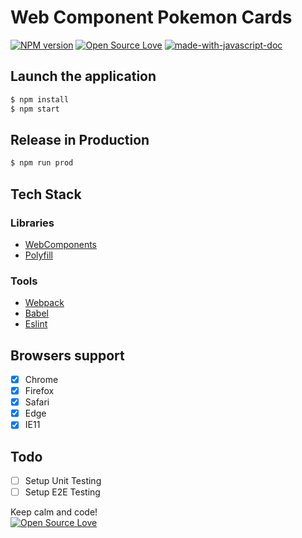 # Web Component Pokemon Cards
[![NPM version](https://d25lcipzij17d.cloudfront.net/badge.svg?id=gh&type=6&v=1.0.1)](http://badge.fury.io/js/badge-list)
[![Open Source Love](https://badges.frapsoft.com/os/mit/mit.svg?v=102)](https://github.com/ellerbrock/open-source-badge/)
[![made-with-javascript-doc](https://img.shields.io/badge/Made%20with-Javascript-1f425f.svg)](https://www.sphinx-doc.org/)

## Launch the application

```sh
$ npm install
$ npm start
```

## Release in Production

```sh
$ npm run prod
```

## Tech Stack

### Libraries

- [WebComponents](https://github.com/webcomponents/webcomponentsjs)
- [Polyfill](https://babeljs.io/docs/en/babel-polyfill.html)

### Tools

- [Webpack](https://webpack.js.org/)
- [Babel](https://babeljs.io/)
- [Eslint](https://eslint.org/)

## Browsers support

- [x] Chrome
- [x] Firefox
- [x] Safari
- [x] Edge
- [x] IE11

## Todo

- [ ] Setup Unit Testing
- [ ] Setup E2E Testing

Keep calm and code!
<br>
[![Open Source Love](https://badges.frapsoft.com/os/v3/open-source.svg?v=102)](https://github.com/ellerbrock/open-source-badge/)
